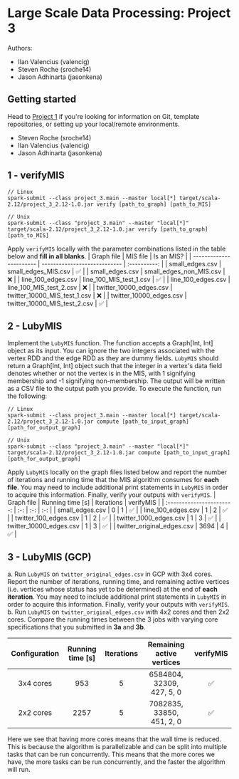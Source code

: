 # Large Scale Data Processing: Project 3
Authors:
- Ilan Valencius (valencig)
- Steven Roche (sroche14)
- Jason Adhinarta (jasonkena)

## Getting started
Head to [Project 1](https://github.com/CSCI3390Spring2024/project_1) if you're looking for information on Git, template repositories, or setting up your local/remote environments.

- Steven Roche (sroche14)
- Ilan Valencius (valencig)
- Jason Adhinarta (jasonkena)

## 1 - verifyMIS
```
// Linux
spark-submit --class project_3.main --master local[*] target/scala-2.12/project_3_2.12-1.0.jar verify [path_to_graph] [path_to_MIS]

// Unix
spark-submit --class "project_3.main" --master "local[*]" target/scala-2.12/project_3_2.12-1.0.jar verify [path_to_graph] [path_to_MIS]
```
Apply `verifyMIS` locally with the parameter combinations listed in the table below and **fill in all blanks**.
|        Graph file       |           MIS file           | Is an MIS? |
| ----------------------- | ---------------------------- | :----------: |
| small_edges.csv         | small_edges_MIS.csv          | :white_check_mark:      |
| small_edges.csv         | small_edges_non_MIS.csv      | :x:        |
| line_100_edges.csv      | line_100_MIS_test_1.csv      | :white_check_mark:        |
| line_100_edges.csv      | line_100_MIS_test_2.csv      | :x:         |
| twitter_10000_edges.csv | twitter_10000_MIS_test_1.csv | :x:         |
| twitter_10000_edges.csv | twitter_10000_MIS_test_2.csv | :white_check_mark:       |

## 2 - LubyMIS
Implement the `LubyMIS` function. The function accepts a Graph[Int, Int] object as its input. You can ignore the two integers associated with the vertex RDD and the edge RDD as they are dummy fields. `LubyMIS` should return a Graph[Int, Int] object such that the integer in a vertex's data field denotes whether or not the vertex is in the MIS, with 1 signifying membership and -1 signifying non-membership. The output will be written as a CSV file to the output path you provide. To execute the function, run the following:
```
// Linux
spark-submit --class project_3.main --master local[*] target/scala-2.12/project_3_2.12-1.0.jar compute [path_to_input_graph] [path_for_output_graph]

// Unix
spark-submit --class "project_3.main" --master "local[*]" target/scala-2.12/project_3_2.12-1.0.jar compute [path_to_input_graph] [path_for_output_graph]
```
Apply `LubyMIS` locally on the graph files listed below and report the number of iterations and running time that the MIS algorithm consumes for **each file**. You may need to include additional print statements in `LubyMIS` in order to acquire this information. Finally, verify your outputs with `verifyMIS`.
|        Graph file       | Running time [s] | Iterations | verifyMIS |
| :-----------------------: | :-: | :-: | :-: |
| small_edges.csv            | 0    | 1 | :white_check_mark: |
| line_100_edges.csv         | 1    | 2 | :white_check_mark: |
| twitter_100_edges.csv      | 1    | 2 | :white_check_mark: | 
| twitter_1000_edges.csv     | 1    | 3 | :white_check_mark: |
| twitter_10000_edges.csv    | 1    | 3 | :white_check_mark: |
| twitter_original_edges.csv | 3694 | 4 | :white_check_mark: |

## 3 - LubyMIS (GCP)
a. Run `LubyMIS` on `twitter_original_edges.csv` in GCP with 3x4 cores. Report the number of iterations, running time, and remaining active vertices (i.e. vertices whose status has yet to be determined) at the end of **each iteration**. You may need to include additional print statements in `LubyMIS` in order to acquire this information. Finally, verify your outputs with `verifyMIS`.  
b. Run `LubyMIS` on `twitter_original_edges.csv` with 4x2 cores and then 2x2 cores. Compare the running times between the 3 jobs with varying core specifications that you submitted in **3a** and **3b**.

| Configuration | Running time [s] | Iterations | Remaining active vertices | verifyMIS |
| :------------: | :-: | :-: | :-: | :-: |
| 3x4 cores     | 953 | 5 | 6584804, 32309, 427, 5, 0 | :white_check_mark: |
| 2x2 cores     | 2257 | 5 | 7082835, 33850, 451, 2, 0 | :white_check_mark: |

Here we see that having more cores means that the wall time is reduced. This is because the algorithm is parallelizable and can be split into multiple tasks that can be run concurrently. This means that the more cores we have, the more tasks can be run concurrently, and the faster the algorithm will run.
